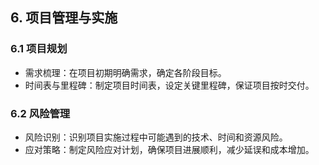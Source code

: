 ## 6. 项目管理与实施

### 6.1 项目规划
- 需求梳理：在项目初期明确需求，确定各阶段目标。
- 时间表与里程碑：制定项目时间表，设定关键里程碑，保证项目按时交付。

### 6.2 风险管理
- 风险识别：识别项目实施过程中可能遇到的技术、时间和资源风险。
- 应对策略：制定风险应对计划，确保项目进展顺利，减少延误和成本增加。